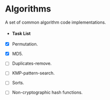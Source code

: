 # Algorithms
A set of common algorithm code implementations.   
- #### Task List   
- [x] Permutation.   
- [x] MD5.   
- [ ] Duplicates-remove.   
- [ ] KMP-pattern-search.  
- [ ] Sorts.  
- [ ] Non-cryptographic hash functions.   
 
